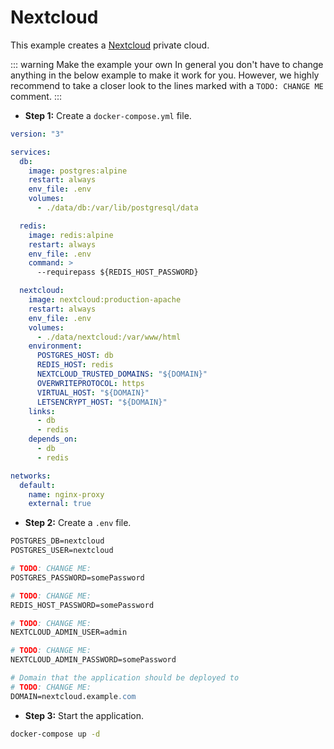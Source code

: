 # Nextcloud

This example creates a [Nextcloud](https://nextcloud.com/) private cloud.

::: warning Make the example your own
In general you don't have to change anything in the below example to make it work for you. However, we highly recommend to take a closer look to the lines marked with a `TODO: CHANGE ME` comment.
:::

- **Step 1:** Create a `docker-compose.yml` file.

```yaml
version: "3"

services:
  db:
    image: postgres:alpine
    restart: always
    env_file: .env
    volumes:
      - ./data/db:/var/lib/postgresql/data

  redis:
    image: redis:alpine
    restart: always
    env_file: .env
    command: >
      --requirepass ${REDIS_HOST_PASSWORD}

  nextcloud:
    image: nextcloud:production-apache
    restart: always
    env_file: .env
    volumes:
      - ./data/nextcloud:/var/www/html
    environment:
      POSTGRES_HOST: db
      REDIS_HOST: redis
      NEXTCLOUD_TRUSTED_DOMAINS: "${DOMAIN}"
      OVERWRITEPROTOCOL: https
      VIRTUAL_HOST: "${DOMAIN}"
      LETSENCRYPT_HOST: "${DOMAIN}"
    links:
      - db
      - redis
    depends_on:
      - db
      - redis

networks:
  default:
    name: nginx-proxy
    external: true
```

- **Step 2:** Create a `.env` file.

```apache
POSTGRES_DB=nextcloud
POSTGRES_USER=nextcloud

# TODO: CHANGE ME:
POSTGRES_PASSWORD=somePassword

# TODO: CHANGE ME:
REDIS_HOST_PASSWORD=somePassword

# TODO: CHANGE ME:
NEXTCLOUD_ADMIN_USER=admin

# TODO: CHANGE ME:
NEXTCLOUD_ADMIN_PASSWORD=somePassword

# Domain that the application should be deployed to
# TODO: CHANGE ME:
DOMAIN=nextcloud.example.com
```

- **Step 3:** Start the application.

```bash
docker-compose up -d
```
